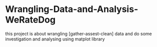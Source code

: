 # Wrangling-Data-and-Analysis-WeRateDog
this project is about wrangling [gather-assest-clean] data and do some investigation and analysing using matplot library
